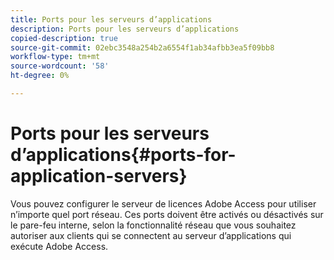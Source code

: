 ```yaml
---
title: Ports pour les serveurs d’applications
description: Ports pour les serveurs d’applications
copied-description: true
source-git-commit: 02ebc3548a254b2a6554f1ab34afbb3ea5f09bb8
workflow-type: tm+mt
source-wordcount: '58'
ht-degree: 0%

---
```


# Ports pour les serveurs d’applications{#ports-for-application-servers}

Vous pouvez configurer le serveur de licences Adobe Access pour utiliser n’importe quel port réseau. Ces ports doivent être activés ou désactivés sur le pare-feu interne, selon la fonctionnalité réseau que vous souhaitez autoriser aux clients qui se connectent au serveur d’applications qui exécute Adobe Access.

